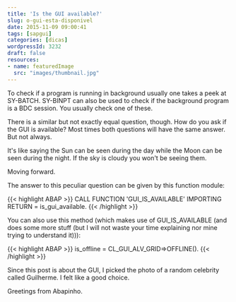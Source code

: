 ```yaml
---
title: 'Is the GUI available?'
slug: o-gui-esta-disponivel
date: 2015-11-09 09:00:41
tags: [sapgui]
categories: [dicas]
wordpressId: 3232
draft: false
resources:
- name: featuredImage
  src: "images/thumbnail.jpg"
---
```

To check if a program is running in background usually one takes a peek at SY-BATCH. SY-BINPT can also be used to check if the background program is a BDC session. You usually check one of these.

There is a similar but not exactly equal question, though. How do you ask if the GUI is available? Most times both questions will have the same answer. But not always.

It's like saying the Sun can be seen during the day while the Moon can be seen during the night. If the sky is cloudy you won't be seeing them.

<!--more-->

Moving forward.

The answer to this peculiar question can be given by this function module:


{{< highlight ABAP >}}
  CALL FUNCTION 'GUI_IS_AVAILABLE' 
   IMPORTING
     RETURN        = is_gui_available.
{{< /highlight >}}

You can also use this method (which makes use of GUI_IS_AVAILABLE (and does some more stuff (but I will not waste your time explaining nor mine trying to understand it))):


{{< highlight ABAP >}}
is_offline = CL_GUI_ALV_GRID=>OFFLINE().
{{< /highlight >}}

Since this post is about the GUI, I picked the photo of a random celebrity called Guilherme. I felt like a good choice.

Greetings from Abapinho.
